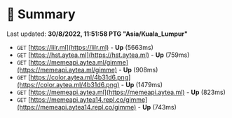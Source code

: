 # 📖 Summary
Last updated: **30/8/2022, 11:51:58 PTG "Asia/Kuala_Lumpur"**

- `GET` [https://lilr.ml](https://lilr.ml) - **Up** (5663ms)
- `GET` [https://hst.aytea.ml](https://hst.aytea.ml) - **Up** (759ms)
- `GET` [https://memeapi.aytea.ml/gimme](https://memeapi.aytea.ml/gimme) - **Up** (908ms)
- `GET` [https://color.aytea.ml/4b31d6.png](https://color.aytea.ml/4b31d6.png) - **Up** (1479ms)
- `GET` [https://memeapi.aytea.ml](https://memeapi.aytea.ml) - **Up** (823ms)
- `GET` [https://memeapi.aytea14.repl.co/gimme](https://memeapi.aytea14.repl.co/gimme) - **Up** (743ms)
